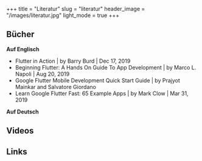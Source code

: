 +++
title = "Literatur"
slug = "literatur"
header_image = "/images/literatur.jpg"
light_mode = true
+++

## Bücher

**Auf Englisch**

* Flutter in Action | by Barry Burd | Dec 17, 2019
* Beginning Flutter: A Hands On Guide To App Development | by Marco L. Napoli | Aug 20, 2019
* Google Flutter Mobile Development Quick Start Guide | by Prajyot Mainkar and Salvatore Giordano
* Learn Google Flutter Fast: 65 Example Apps | by Mark Clow | Mar 31, 2019


**Auf Deutsch**

## Videos

## Links